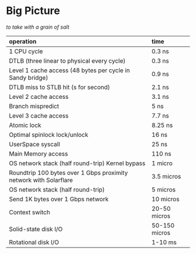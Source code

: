 # Big Picture
*to take with a grain of salt*

|operation|time|
|:--|:--|
|1 CPU cycle|0.3 ns|
|DTLB (three linear to physical every cycle)|0.3 ns|
|Level 1 cache access (48 bytes per cycle in Sandy bridge)|0.9 ns|
|DTLB miss to STLB hit (s for second)|2.1 ns|
|Level 2 cache access|3.1 ns|
|Branch mispredict|5 ns|
|Level 3 cache access|7.7 ns|
|Atomic lock|8.25 ns|
|Optimal spinlock lock/unlock|16 ns|
|UserSpace syscall|25 ns|
|Main Memory access|110 ns|
|OS network stack (half round-trip) Kernel bypass|1 micro|
|Roundtrip 100 bytes over 1 Gbps proximity network with Solarflare|3.5 micros|
|OS network stack (half round-trip)|5 micros|
|Send 1K bytes over 1 Gbps network|10 micros|
|Context switch|20-50 micros|
|Solid-state disk I/O|50-150 micros|
|Rotational disk I/O|1-10 ms|
